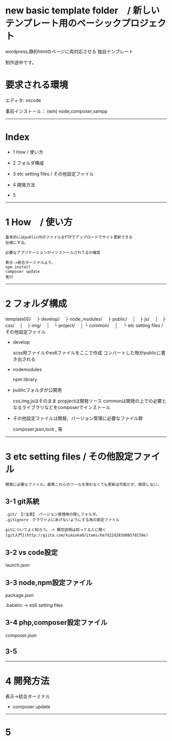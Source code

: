 # new basic template folder　/ 新しいテンプレート用のベーシックプロジェクト

wordpress,静的htmlのページに両対応させる
独自テンプレート

制作途中です。


# 要求される環境

エディタ: vscode

事前インストール： (win) node,composer,xampp

------------------------

# Index
- 1 How / 使い方
- 2 フォルダ構成
- 3 etc setting files / その他設定ファイル

- 4 開発方法
- 5 


------------------------

# 1 How　/ 使い方

    基本的にはpublic内のファイルをFTPでアップロードでサイト更新できる
    仕様にする。

    必要なアプリケーションがインストールされてるか確認

    表示->統合ターミナルより、
    npm install
    composer update
    実行

------------------------

# 2 フォルダ構成

template00/
　├ develop/
　├ node_modules/
　├ public/
　│　├ js/
　│　├ css/
　│　├ img/
　│　└ project/
　│      └ common/
　│
　└ etc setting files / その他設定ファイル

- develop

    scss用ファイルやes6ファイルをここで作成
    コンバートした物がpublicに書き出される

- nodemodules

    npm library.


- publicフォルダが公開用

    css,img,jsはそのまま
    propjectは開発ソース
        commonは開発の上での必要となるライブラリなどをcomposerでインストール


- その他設定ファイルは開発、バージョン管理に必要なファイル群

    composer.json,lock , 等


------------------------

# 3 etc setting files / その他設定ファイル

    開発に必要なファイル。最悪これらのツールを使わなくても更新は可能だが、推奨しない。

## 3-1 git系統

    .git/ 【!注意】 バージョン管理用の隠しフォルダ。
    .gitignore　クラウド上にあげないようにする為の設定ファイル

    gitについてよく知ろう。-> 概念説明は知ってる人に聞く 
    [git入門](http://qiita.com/kimioka0/items/be7d22d283d08570150e)

## 3-2 vs code設定
launch.json

## 3-3 node,npm設定ファイル

package.json

.babelrc -> es6 setting files

## 3-4 php,composer設定ファイル
composer.json


## 3-5 


------------------------

# 4 開発方法

表示->統合ターミナル
- composer update


------------------------

# 5 













